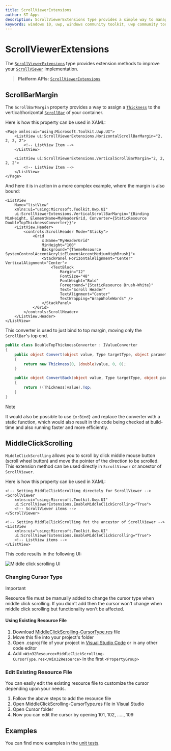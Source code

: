 ```yaml
---
title: ScrollViewerExtensions
author: ST-Apps
description: ScrollViewerExtensions type provides a simple way to manage Margin for any ScrollBar inside any container.
keywords: windows 10, uwp, windows community toolkit, uwp community toolkit, uwp toolkit, ScrollViewer, extentions
---
```


# ScrollViewerExtensions

The [`ScrollViewerExtensions`](/dotnet/api/microsoft.toolkit.uwp.ui.scrollviewerextensions) type provides extension methods to improve your [`ScrollViewer`](/uwp/api/windows.ui.xaml.controls.scrollviewer) implementation.

> **Platform APIs:** [`ScrollViewerExtensions`](/dotnet/api/microsoft.toolkit.uwp.ui.scrollviewerextensions)

## ScrollBarMargin

The `ScrollBarMargin` property provides a way to assign a [`Thickness`](/dotnet/api/system.windows.thickness) to the vertical/horizontal [`ScrollBar`](/uwp/api/windows.ui.xaml.controls.primitives.scrollbar) of your container.

Here is how this property can be used in XAML:

```xaml
<Page xmlns:ui="using:Microsoft.Toolkit.Uwp.UI">
    <ListView ui:ScrollViewerExtensions.HorizontalScrollBarMargin="2, 2, 2, 2">
        <!-- ListView Item -->
    </ListView>

    <ListView ui:ScrollViewerExtensions.VerticalScrollBarMargin="2, 2, 2, 2">
        <!-- ListView Item -->
    </ListView>
</Page>
```

And here it is in action in a more complex example, where the margin is also bound:

```xaml
<ListView
    Name="listView"
    xmlns:ui="using:Microsoft.Toolkit.Uwp.UI"
    ui:ScrollViewerExtensions.VerticalScrollBarMargin="{Binding MinHeight, ElementName=MyHeaderGrid, Converter={StaticResource DoubleTopThicknessConverter}}">
    <ListView.Header>
        <controls:ScrollHeader Mode="Sticky">
            <Grid
                x:Name="MyHeaderGrid"
                MinHeight="100"
                Background="{ThemeResource SystemControlAccentAcrylicElementAccentMediumHighBrush}">
                <StackPanel HorizontalAlignment="Center" VerticalAlignment="Center">
                    <TextBlock
                        Margin="12"
                        FontSize="48"
                        FontWeight="Bold"
                        Foreground="{StaticResource Brush-White}"
                        Text="Scroll Header"
                        TextAlignment="Center"
                        TextWrapping="WrapWholeWords" />
                </StackPanel>
            </Grid>
        </controls:ScrollHeader>
    </ListView.Header>
</ListView>
```

This converter is used to just bind to top margin, moving only the `ScrollBar`'s top end.

```csharp
public class DoubleTopThicknessConverter : IValueConverter
{
    public object Convert(object value, Type targetType, object parameter, string language)
    {
        return new Thickness(0, (double)value, 0, 0);
    }

    public object ConvertBack(object value, Type targetType, object parameter, string language)
    {
        return ((Thickness)value).Top;
    }
}
```

> [!NOTE]
> It would also be possible to use `{x:Bind}` and replace the converter with a static function, which would also result in the code being checked at build-time and also running faster and more efficiently.

## MiddleClickScrolling

`MiddleClickScrolling` allows you to scroll by click middle mouse button (scroll wheel button) and move the pointer of the direction to be scrolled. This extension method can be used directly in `ScrollViewer` or ancestor of `ScrollViewer`.

Here is how this property can be used in XAML:

```xaml
<!-- Setting MiddleClickScrolling directely for ScrollViewer -->
<ScrollViewer
    xmlns:ui="using:Microsoft.Toolkit.Uwp.UI"
    ui:ScrollViewerExtensions.EnableMiddleClickScrolling="True">
    <!-- ScrollViewer items -->
</ScrollViewer>

<!-- Setting MiddleClickScrolling fot the ancestor of ScrollViewer -->
<ListView
    xmlns:ui="using:Microsoft.Toolkit.Uwp.UI"
    ui:ScrollViewerExtensions.EnableMiddleClickScrolling="True">
    <!-- ListView items -->
</ListView>
```

This code results in the following UI:

![Middle click scrolling UI](../resources/images/Extensions/MiddleClickScrolling.gif)

### Changing Cursor Type

> [!IMPORTANT]
> Resource file must be manually added to change the cursor type when middle click scrolling. If you didn't add then the cursor won't change when middle click scrolling but functionality won't be affected.

#### Using Existing Resource File

1. Download [MiddleClickScrolling-CursorType.res](https://github.com/windows-toolkit/WindowsCommunityToolkit/tree/rel/7.0.0/Microsoft.Toolkit.Uwp.UI/Extensions/ScrollViewer/MiddleClickScrolling-CursorType.res) file
2. Move this file into your project's folder
3. Open .csproj file of your project in [Visual Studio Code](https://code.visualstudio.com/) or in any other code editor
4. Add `<Win32Resource>MiddleClickScrolling-CursorType.res</Win32Resource>` in the first `<PropertyGroup>`

### Edit Existing Resource File

You can easily edit the existing resource file to customize the cursor depending upon your needs.

1. Follow the above steps to add the resource file
2. Open MiddleClickScrolling-CursorType.res file in Visual Studio
3. Open Cursor folder
4. Now you can edit the cursor by opening 101, 102, ....., 109

## Examples

You can find more examples in the [unit tests](https://github.com/windows-toolkit/WindowsCommunityToolkit/tree/rel/7.0.0/UnitTests).
